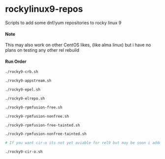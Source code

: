# rockylinux9-repos
Scripts to add some dnf/yum repositories to rocky linux 9

#### Note
This may also work on other CentOS likes, (like alma linux) but i have no plans on testing any other rel rebuild

#### Run Order
```sh
./rocky9-crb.sh

./rocky9-appstream.sh

./rocky9-epel.sh

./rocky9-elrepo.sh

./rocky9-rpmfusion-free.sh

./rocky9-rpmfusion-nonfree.sh

./rocky9-rpmfusion-free-tainted.sh

./rocky9-rpmfusion-nonfree-tainted.sh

# If you want cir-o its not yet aviable for rel9 but may be soon i added it in preparation

./rocky9-cir-o.sh
```
